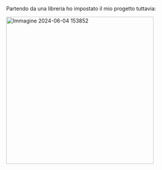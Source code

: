 Partendo da una libreria ho impostato il mio progetto tuttavia:

<img width="397" alt="Immagine 2024-06-04 153852" src="https://github.com/fabioprandi/Fabio-Prandi-Javasrcipt-Advance/assets/168749914/b4b12e27-f83b-47d1-90ae-efb1acc0dba5">
